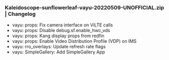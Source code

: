 ### Kaleidoscope-sunflowerleaf-vayu-20220509-UNOFFICIAL.zip | Changelog
- vayu: props: Fix camera interface on ViLTE calls
- vayu: props: Disable debug.sf.enable_hwc_vds
- vayu: props: Kang display props from redfin
- vayu: props: Enable Video Distribution Profile (VDP) on IMS
- vayu: rro_overlays: Update refresh rate flags
- vayu: SimpleGallery: Add SimpleGallery App
